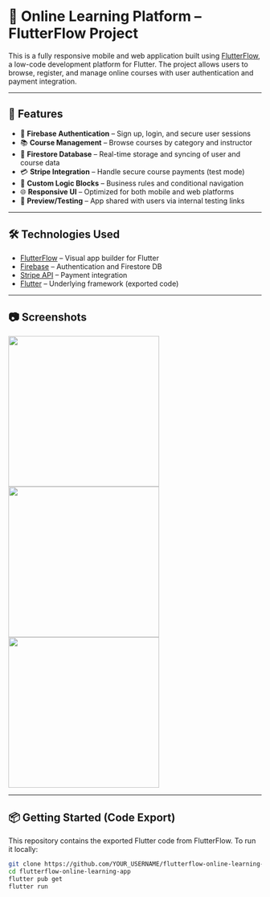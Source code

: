 # 📱 Online Learning Platform – FlutterFlow Project

This is a fully responsive mobile and web application built using [FlutterFlow](https://flutterflow.io/), a low-code development platform for Flutter. The project allows users to browse, register, and manage online courses with user authentication and payment integration.

---

## 🚀 Features

- 🔐 **Firebase Authentication** – Sign up, login, and secure user sessions
- 📚 **Course Management** – Browse courses by category and instructor
- 🧾 **Firestore Database** – Real-time storage and syncing of user and course data
- 💳 **Stripe Integration** – Handle secure course payments (test mode)
- 🧠 **Custom Logic Blocks** – Business rules and conditional navigation
- 🌐 **Responsive UI** – Optimized for both mobile and web platforms
- 🧪 **Preview/Testing** – App shared with users via internal testing links

---

## 🛠️ Technologies Used

- [FlutterFlow](https://flutterflow.io/) – Visual app builder for Flutter
- [Firebase](https://firebase.google.com/) – Authentication and Firestore DB
- [Stripe API](https://stripe.com/docs/api) – Payment integration
- [Flutter](https://flutter.dev/) – Underlying framework (exported code)

---

## 📷 Screenshots

<!-- Replace with your screenshots or GIFs -->
<img src="screenshots/homepage.png" width="300" />
<img src="screenshots/courses.png" width="300" />
<img src="screenshots/payment.png" width="300" />

---

## 📦 Getting Started (Code Export)

This repository contains the exported Flutter code from FlutterFlow. To run it locally:

```bash
git clone https://github.com/YOUR_USERNAME/flutterflow-online-learning-app.git
cd flutterflow-online-learning-app
flutter pub get
flutter run
